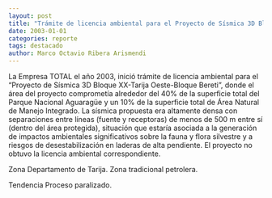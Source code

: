 ```yaml
---
layout: post
title: "Trámite de licencia ambiental para el Proyecto de Sísmica 3D Bloque XX-Tarija Oeste-Bloque Bereti PNANMI Aguaragüe"
date: 2003-01-01
categories: reporte
tags: destacado
author: Marco Octavio Ribera Arismendi
---
```


La Empresa TOTAL el año 2003, inició trámite de licencia ambiental para el “Proyecto de Sísmica 3D Bloque XX-Tarija Oeste-Bloque Bereti”, donde el área del proyecto comprometía alrededor del 40% de la superficie total del Parque Nacional Aguaragüe y un 10% de la superficie total de Área Natural de Manejo Integrado. La sísmica propuesta era altamente densa con separaciones entre líneas (fuente y receptoras) de menos de 500 m entre sí (dentro del área protegida), situación que estaría asociada a la generación de impactos ambientales significativos sobre la fauna y flora silvestre y a riesgos de desestabilización en laderas de alta pendiente. El proyecto no obtuvo la licencia ambiental correspondiente.

<span class="label label-default">Zona</span> Departamento de Tarija. Zona tradicional petrolera.

<span class="label label-default">Tendencia</span> Proceso paralizado.
